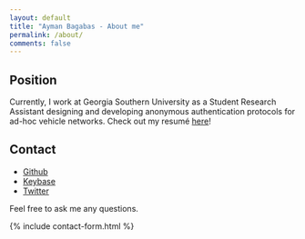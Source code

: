 ```yaml
---
layout: default
title: "Ayman Bagabas - About me"
permalink: /about/
comments: false
---
```


## Position

Currently, I work at Georgia Southern University as a Student Research Assistant designing and developing anonymous authentication protocols for ad-hoc vehicle networks. Check out my resumé [here](resume.html)!

## Contact

* [Github](https://github.com/aymanbagabas)
* [Keybase](https://keybase.io/aymanbagabas)
* [Twitter](https://twitter.com/aymanbagabas)

Feel free to ask me any questions.

{% include contact-form.html %}
